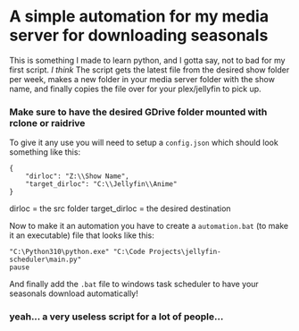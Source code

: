 # A simple automation for my media server for downloading seasonals

This is something I made to learn python, and I gotta say, not to bad for my first script. 
*I think* 
The script gets the latest file from the desired show folder per week, makes a new folder in your media server folder with the show name, and finally copies the file over for your plex/jellyfin to pick up.

### Make sure to have the desired GDrive folder mounted with rclone or raidrive

To give it any use you will need to setup a `config.json` which should look something like this:
```
{
    "dirloc": "Z:\\Show Name",
    "target_dirloc": "C:\\Jellyfin\\Anime"
}
```
dirloc = the src folder
target_dirloc = the desired destination

Now to make it an automation you have to create a `automation.bat` (to make it an executable) file that looks like this:
```
"C:\Python310\python.exe" "C:\Code Projects\jellyfin-scheduler\main.py" 
pause
```
And finally add the `.bat` file to windows task scheduler to have your seasonals download automatically!

### yeah... a very useless script for a lot of people...
